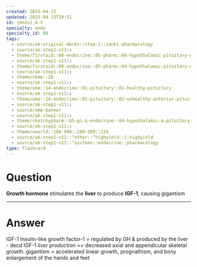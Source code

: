 ```yaml
---
created: 2025-04-13
updated: 2025-04-13T10:51
id: jHn2u)_A-Y
specialty: endo
specialty_id: 86
tags:
  - source/ak-original-decks::step-1::zanki-pharmacology
  - source/ak-step1-v11::
  - theme/firstaid::08-endocrine::05-pharm::04-hypothalamic-pituitary-drugs
  - source/ak-step1-v11::
  - theme/firstaid::08-endocrine::05-pharm::04-hypothalamic-pituitary-drugs::*growth-hormone-physiology
  - source/ak-step1-v11::
  - theme/nbme::26
  - source/ak-step1-v11::
  - theme/ome::14-endocrine::01-pituitary::01-healthy-pituitary
  - source/ak-step1-v11::
  - theme/ome::14-endocrine::01-pituitary::02-unhealthy-anterior-pituitary
  - source/ak-step1-v11::
  - source/ome-banner
  - source/ak-step1-v11::
  - theme/sketchypharm::05-gi-&-endocrine::04-hypothalamic-&-pituitary::01-growth-hormone,-mecasermin,-octreotide,-pegvisomant
  - source/ak-step1-v11::
  - theme/uworld::100-999::200-299::224
  - source/ak-step1-v11::^other::^highyield::1-highyield
  - source/ak-step1-v11::^systems::endocrine::pharmacology
type: flashcard
---
```


# Question
**Growth hormone** stimulates the **liver** to produce **IGF-1**, causing gigantism

---

# Answer
IGF-1 Insulin-like growth factor-1 = regulated by GH & produced by the liver - decd IGF-1 *liver production* == decreased axial and appendicular skeletal growth.  gigantism = accelerated linear growth, prognathism, and bony enlargement of the hands and feet